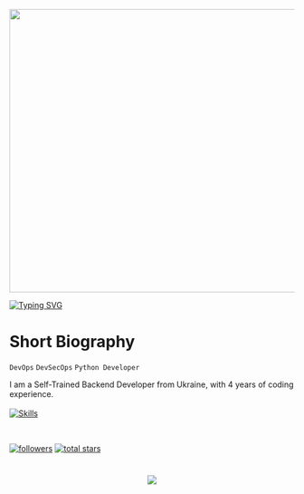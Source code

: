 <p align="center"><img src="https://user-images.githubusercontent.com/74038190/225813708-98b745f2-7d22-48cf-9150-083f1b00d6c9.gif" width="1400" height="500"></p>

<a href="https://git.io/typing-svg"><img src="https://readme-typing-svg.demolab.com?font=Fira+Code&size=50&pause=500&color=F78A13&center=true&random=false&width=1000&height=100&lines=LazyDev" alt="Typing SVG" /></a>

# Short Biography

`DevOps` `DevSecOps` `Python Developer`    

I am a Self-Trained Backend Developer from Ukraine, with 4 years of coding experience.  
<br>
[![Skills](https://skillicons.dev/icons?i=python,vscode,windows,arch,docker,git)](https://skillicons.dev)

<br />
<p align="left"> 
   <a href="https://github.com/devbutlazy?tab=followers">
      <img alt="followers" title="Follow me on Github" src="https://custom-icon-badges.demolab.com/github/followers/devbutlazy?color=236ad3&labelColor=1155ba&style=for-the-badge&logo=person-add&label=Follow&logoColor=white"/></a>
   <a href="https://github.com/devbutlazy?tab=repositories&sort=stargazers">
      <img alt="total stars" title="Total stars on GitHub" src="https://custom-icon-badges.demolab.com/github/stars/devbutlazy?color=55960c&style=for-the-badge&labelColor=488207&logo=star"/></a>
</p>
   
#

<p align="center">
   <img src="http://github-profile-summary-cards.vercel.app/api/cards/profile-details?username=devbutlazy&theme=tokyonight">
</p>
<!-- ![GitHub Streak](https://streak-stats.demolab.com?user=ForrestKnight&theme=dracula&border_radius=4.5) -->
